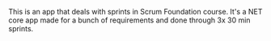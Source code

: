 This is an app that deals with sprints in Scrum Foundation course. It's a NET core app made for a bunch of requirements and done through 3x 30 min sprints.
